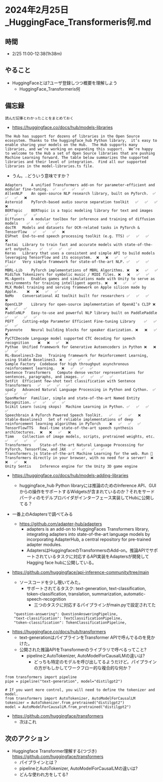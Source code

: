 # 2024年2月25日_HuggingFace_Transformeris何.md
## 時間

- 2/25 11:00-12:38(1h38m)

## やること

- HuggingFaceとは?ユーザ登録しつつ概要を理解しよう
  - HuggingFace_Transformeris何

## 備忘録

`読んだ記事とわかったことをまとめておく`

- https://huggingface.co/docs/hub/models-libraries

`The Hub has support for dozens of libraries in the Open Source ecosystem. Thanks to the huggingface_hub Python library,  it’s easy to enable sharing your models on the Hub.  The Hub supports many libraries, and we’re working on expanding this support.  We’re happy to welcome to the Hub a set of Open Source libraries that are pushing Machine Learning forward. The table below summarizes the supported libraries and their level of integration.  Find all our supported libraries in the model-libraries.ts file.`

- うん。..どういう意味ですか？

```
Adapters	A unified Transformers add-on for parameter-efficient and modular fine-tuning.	✅	✅	✅	✅
AllenNLP	An open-source NLP research library, built on PyTorch.	✅	✅	✅	❌
Asteroid	PyTorch-based audio source separation toolkit	✅	✅	✅	❌
BERTopic	BERTopic is a topic modeling library for text and images	✅	✅	✅	✅
Diffusers	A modular toolbox for inference and training of diffusion models	✅	✅	✅	✅
docTR	Models and datasets for OCR-related tasks in PyTorch & TensorFlow	✅	✅	✅	❌
ESPnet	End-to-end speech processing toolkit (e.g. TTS)	✅	✅	✅	❌
fastai	Library to train fast and accurate models with state-of-the-art outputs.	✅	✅	✅	✅
Keras	Library that uses a consistent and simple API to build models leveraging TensorFlow and its ecosystem.	❌	❌	✅	✅
Flair	Very simple framework for state-of-the-art NLP.	✅	✅	✅	✅
MBRL-Lib	PyTorch implementations of MBRL Algorithms.	❌	❌	✅	✅
MidiTok	Tokenizers for symbolic music / MIDI files.	❌	❌	✅	✅
ML-Agents	Enables games and simulations made with Unity to serve as environments for training intelligent agents.	❌	❌	✅	✅
MLX	Model training and serving framework on Apple silicon made by Apple.	❌	❌	✅	✅
NeMo	Conversational AI toolkit built for researchers	✅	✅	✅	❌
OpenCLIP	Library for open-source implementation of OpenAI’s CLIP	❌	❌	✅	✅
PaddleNLP	Easy-to-use and powerful NLP library built on PaddlePaddle	✅	✅	✅	✅
PEFT	Cutting-edge Parameter Efficient Fine-tuning Library	✅	✅	✅	✅
Pyannote	Neural building blocks for speaker diarization.	❌	❌	✅	❌
PyCTCDecode	Language model supported CTC decoding for speech recognition	❌	❌	✅	❌
Pythae	Unified framework for Generative Autoencoders in Python	❌	❌	✅	✅
RL-Baselines3-Zoo	Training framework for Reinforcement Learning, using Stable Baselines3.	❌	✅	✅	✅
Sample Factory	Codebase for high throughput asynchronous reinforcement learning.	❌	✅	✅	✅
Sentence Transformers	Compute dense vector representations for sentences, paragraphs, and images.	✅	✅	✅	✅
SetFit	Efficient few-shot text classification with Sentence Transformers	✅	✅	✅	✅
spaCy	Advanced Natural Language Processing in Python and Cython.	✅	✅	✅	✅
SpanMarker	Familiar, simple and state-of-the-art Named Entity Recognition.	✅	✅	✅	✅
Scikit Learn (using skops)	Machine Learning in Python.	✅	✅	✅	✅
Speechbrain	A PyTorch Powered Speech Toolkit.	✅	✅	✅	❌
Stable-Baselines3	Set of reliable implementations of deep reinforcement learning algorithms in PyTorch	❌	✅	✅	✅
TensorFlowTTS	Real-time state-of-the-art speech synthesis architectures.	❌	❌	✅	❌
Timm	Collection of image models, scripts, pretrained weights, etc.	✅	✅	✅	✅
Transformers	State-of-the-art Natural Language Processing for PyTorch, TensorFlow, and JAX	✅	✅	✅	✅
Transformers.js	State-of-the-art Machine Learning for the web. Run 🤗 Transformers directly in your browser, with no need for a server!	❌	❌	✅	❌
Unity Sentis	Inference engine for the Unity 3D game engine	
```

- https://huggingface.co/docs/hub/models-adding-libraries
  - huggingface_hub Python libraryには推論のためのInference API、GUIからの操作をサポートするWidgetsが含まれているのか？それをサードパーティのモデルプロバイダがインターフェース実装してHubに公開してる？

- 一番上のAdaptersで調べてみる
  - https://github.com/adapter-hub/adapters
    - adapters is an add-on to HuggingFaces Transformers library, integrating adapters into state-of-the-art language models by incorporating AdapterHub, a central repository for pre-trained adapter modules.
    - AdaptersはHuggingfaceのTransformersのAdd-on。推論APIでサポートされているタスクに対応するAPI実装をAdaptersが開発してHagging face hubに公開している。

- https://github.com/huggingface/api-inference-community/tree/main
  - ソースコードを少し覗いてみた。
    - サポートされてるタスク: text-generation, text-classification, token-classification, translation, summarization, automatic-speech-recognition
      - 三つのタスクに対応するパイプラインがmain.pyで設定されてた

```
    "question-answering": QuestionAnsweringPipeline,
    "text-classification": TextClassificationPipeline,
    "token-classification": TokenClassificationPipeline,
```

- https://huggingface.co/docs/hub/transformers
  - text-generationはパイプラインをTransformer APIで呼んでるのを見かけた。
  - 公開された推論APIをTransformerのライブラリで呼べるってこと?
    - pipelineとAutoTokenizer, AutoModelForCausalLMの違いは?
        - どっちも特定のモデルを呼び出してるようだけど。パイプラインの方がもしかしてワークフロー的な複合的な何か？

```
from transformers import pipeline
pipe = pipeline("text-generation", model="distilgpt2")

# If you want more control, you will need to define the tokenizer and model.
from transformers import AutoTokenizer, AutoModelForCausalLM
tokenizer = AutoTokenizer.from_pretrained("distilgpt2")
model = AutoModelForCausalLM.from_pretrained("distilgpt2")
```


- https://github.com/huggingface/transformers
  - 次はこれ

## 次のアクション

- Huggingface Transformer理解する(つづき) https://github.com/huggingface/transformers
  - パイプラインとは？
  - pipelineとAutoTokenizer, AutoModelForCausalLMの違いは?
  - どんな使われ方をしてる?
  
